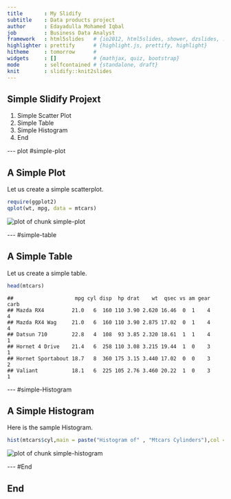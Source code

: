 ```yaml
---
title       : My Slidify
subtitle    : Data products project
author      : Edayadulla Mohamed Iqbal
job         : Business Data Analyst
framework   : html5slides   # {io2012, html5slides, shower, dzslides, ...}
highlighter : prettify      # {highlight.js, prettify, highlight}
hitheme     : tomorrow      # 
widgets     : []            # {mathjax, quiz, bootstrap}
mode        : selfcontained # {standalone, draft}
knit        : slidify::knit2slides
---
```


## Simple Slidify Projext

1. Simple Scatter Plot
2. Simple Table
3. Simple Histogram
4. End

---  plot #simple-plot

## A Simple Plot ##

Let us create a simple scatterplot.


```r
require(ggplot2)
qplot(wt, mpg, data = mtcars)
```

<img src="assets/fig/simple-plot-1.png" title="plot of chunk simple-plot" alt="plot of chunk simple-plot" style="display: block; margin: auto;" />

---  #simple-table

## A Simple Table ##

Let us create a simple table.


```r
head(mtcars)
```

```
##                    mpg cyl disp  hp drat    wt  qsec vs am gear carb
## Mazda RX4         21.0   6  160 110 3.90 2.620 16.46  0  1    4    4
## Mazda RX4 Wag     21.0   6  160 110 3.90 2.875 17.02  0  1    4    4
## Datsun 710        22.8   4  108  93 3.85 2.320 18.61  1  1    4    1
## Hornet 4 Drive    21.4   6  258 110 3.08 3.215 19.44  1  0    3    1
## Hornet Sportabout 18.7   8  360 175 3.15 3.440 17.02  0  0    3    2
## Valiant           18.1   6  225 105 2.76 3.460 20.22  1  0    3    1
```

---  #simple-Histogram

## A Simple Histogram ##

Here is the sample Histogram.


```r
hist(mtcars$cyl,main = paste("Histogram of" , "Mtcars Cylinders"),col = 5 , xlab = "Cylinders" , labels = TRUE)
```

<img src="assets/fig/simple-histogram-1.png" title="plot of chunk simple-histogram" alt="plot of chunk simple-histogram" style="display: block; margin: auto;" />

---  #End 

## End ##


